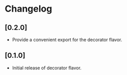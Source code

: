 # Changelog

## [0.2.0]

- Provide a convenient export for the decorator flavor.

## [0.1.0]

 - Initial release of decorator flavor.
